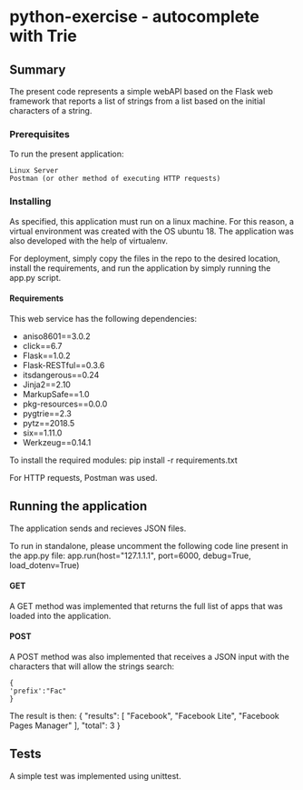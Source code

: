 # python-exercise - autocomplete with Trie

## Summary
The present code represents a simple webAPI based on the Flask web framework that reports a list of strings from a list based on the initial characters of a string.

### Prerequisites
To run the present application:
```
Linux Server
Postman (or other method of executing HTTP requests)
```

### Installing
As specified, this application must run on a linux machine. For this reason, a virtual environment was created with the OS ubuntu 18.
The application was also developed with the help of virtualenv.

For deployment, simply copy the files in the repo to the desired location, install the requirements, and run the application by simply running the app.py script.


#### Requirements
This web service has the following dependencies:

* aniso8601==3.0.2
* click==6.7
* Flask==1.0.2
* Flask-RESTful==0.3.6
* itsdangerous==0.24
* Jinja2==2.10
* MarkupSafe==1.0
* pkg-resources==0.0.0
* pygtrie==2.3
* pytz==2018.5
* six==1.11.0
* Werkzeug==0.14.1

To install the required modules:
  pip install -r requirements.txt
  
For HTTP requests, Postman was used.

## Running the application
The application sends and recieves JSON files.

To run in standalone, please uncomment the following code line present in the 
app.py file: app.run(host="127.1.1.1", port=6000, debug=True, load_dotenv=True)

#### GET
A GET method was implemented that returns the full list of apps that was loaded into the application.

#### POST
A POST method was also implemented that receives a JSON input with the characters that will allow the strings search:

```
{
'prefix':"Fac"
}
```
The result is then:
{
    "results": [
        "Facebook",
        "Facebook Lite",
        "Facebook Pages Manager"
    ],
    "total": 3
}


## Tests
A simple test was implemented using unittest.

